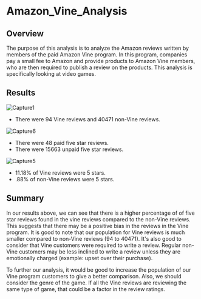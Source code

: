 # Amazon_Vine_Analysis

## Overview
The purpose of this analysis is to analyze the Amazon reviews written by members of the paid Amazon Vine program. In this program, companies pay a small fee to Amazon and provide products to Amazon Vine members, who are then required to publish a review on the products. This analysis is specifically looking at video games.

## Results

![Capture1](https://user-images.githubusercontent.com/100896787/180356196-8041c0a2-15ee-407d-88cb-85cb4942d2a5.PNG)
* There were 94 Vine reviews and 40471 non-Vine reviews.

![Capture6](https://user-images.githubusercontent.com/100896787/180906646-633a6182-aa79-44ca-b2e7-1e97b97e8e6f.PNG)

* There were 48 paid five star reviews.
* There were 15663 unpaid five star reviews. 

![Capture5](https://user-images.githubusercontent.com/100896787/180906332-a15f6269-20c9-43eb-a0aa-bea028b80d23.PNG)
* 11.18% of Vine reviews were 5 stars.
* .88% of non-Vine reviews were 5 stars. 

## Summary
In our results above, we can see that there is a higher percentage of of five star reviews found in the vine reviews compared to the non-Vine reviews. This suggests that there may be a positive bias in the reviews in the Vine program. It is good to note that our population for Vine reviews is much smaller compared to non-Vine reviews (94 to 40471). It's also good to consider that Vine customers were required to write a review. Regular non-Vine customers may be less inclined to write a review unless they are emotionally charged (example: upset over their purchase). 

To further our analysis, it would be good to increase the population of our Vine program customers to give a better comparison. Also, we should consider the genre of the game. If all the Vine reviews are reviewing the same type of game, that could be a factor in the review ratings. 

